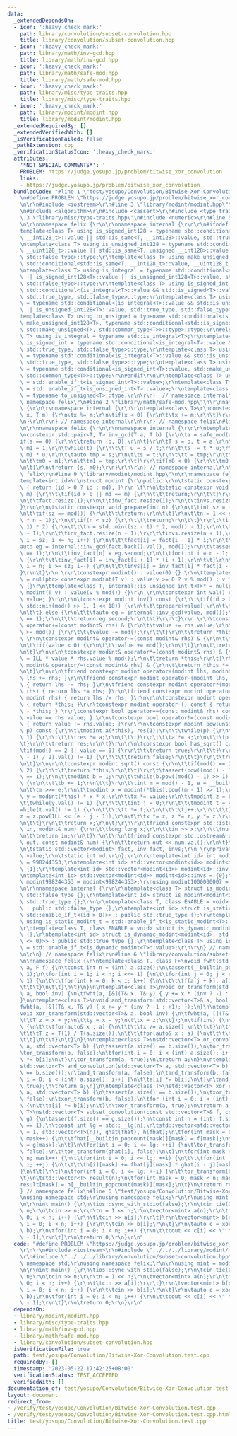 ```yaml
---
data:
  _extendedDependsOn:
  - icon: ':heavy_check_mark:'
    path: library/convolution/subset-convolution.hpp
    title: library/convolution/subset-convolution.hpp
  - icon: ':heavy_check_mark:'
    path: library/math/inv-gcd.hpp
    title: library/math/inv-gcd.hpp
  - icon: ':heavy_check_mark:'
    path: library/math/safe-mod.hpp
    title: library/math/safe-mod.hpp
  - icon: ':heavy_check_mark:'
    path: library/misc/type-traits.hpp
    title: library/misc/type-traits.hpp
  - icon: ':heavy_check_mark:'
    path: library/modint/modint.hpp
    title: library/modint/modint.hpp
  _extendedRequiredBy: []
  _extendedVerifiedWith: []
  _isVerificationFailed: false
  _pathExtension: cpp
  _verificationStatusIcon: ':heavy_check_mark:'
  attributes:
    '*NOT_SPECIAL_COMMENTS*': ''
    PROBLEM: https://judge.yosupo.jp/problem/bitwise_xor_convolution
    links:
    - https://judge.yosupo.jp/problem/bitwise_xor_convolution
  bundledCode: "#line 1 \"test/yosupo/Convolution/Bitwise-Xor-Convolution.test.cpp\"\
    \n#define PROBLEM \"https://judge.yosupo.jp/problem/bitwise_xor_convolution\"\r\
    \n\r\n#include <iostream>\r\n#line 3 \"library/modint/modint.hpp\"\n#include <vector>\r\
    \n#include <algorithm>\r\n#include <cassert>\r\n#include <type_traits>\r\n#line\
    \ 3 \"library/misc/type-traits.hpp\"\n#include <numeric>\r\n#line 5 \"library/misc/type-traits.hpp\"\
    \n\r\nnamespace felix {\r\n\r\nnamespace internal {\r\n\r\n#ifndef _MSC_VER\r\n\
    template<class T> using is_signed_int128 = typename std::conditional<std::is_same<T,\
    \ __int128_t>::value || std::is_same<T, __int128>::value, std::true_type, std::false_type>::type;\r\
    \ntemplate<class T> using is_unsigned_int128 = typename std::conditional<std::is_same<T,\
    \ __uint128_t>::value || std::is_same<T, unsigned __int128>::value, std::true_type,\
    \ std::false_type>::type;\r\ntemplate<class T> using make_unsigned_int128 = typename\
    \ std::conditional<std::is_same<T, __int128_t>::value, __uint128_t, unsigned __int128>;\r\
    \ntemplate<class T> using is_integral = typename std::conditional<std::is_integral<T>::value\
    \ || is_signed_int128<T>::value || is_unsigned_int128<T>::value, std::true_type,\
    \ std::false_type>::type;\r\ntemplate<class T> using is_signed_int = typename\
    \ std::conditional<(is_integral<T>::value && std::is_signed<T>::value) || is_signed_int128<T>::value,\
    \ std::true_type, std::false_type>::type;\r\ntemplate<class T> using is_unsigned_int\
    \ = typename std::conditional<(is_integral<T>::value && std::is_unsigned<T>::value)\
    \ || is_unsigned_int128<T>::value, std::true_type, std::false_type>::type;\r\n\
    template<class T> using to_unsigned = typename std::conditional<is_signed_int128<T>::value,\
    \ make_unsigned_int128<T>, typename std::conditional<std::is_signed<T>::value,\
    \ std::make_unsigned<T>, std::common_type<T>>::type>::type;\r\n#else\r\ntemplate<class\
    \ T> using is_integral = typename std::is_integral<T>;\r\ntemplate<class T> using\
    \ is_signed_int = typename std::conditional<is_integral<T>::value && std::is_signed<T>::value,\
    \ std::true_type, std::false_type>::type;\r\ntemplate<class T> using is_unsigned_int\
    \ = typename std::conditional<is_integral<T>::value && std::is_unsigned<T>::value,\
    \ std::true_type, std::false_type>::type;\r\ntemplate<class T> using to_unsigned\
    \ = typename std::conditional<is_signed_int<T>::value, std::make_unsigned<T>,\
    \ std::common_type<T>>::type;\r\n#endif\r\n\r\ntemplate<class T> using is_signed_int_t\
    \ = std::enable_if_t<is_signed_int<T>::value>;\r\ntemplate<class T> using is_unsigned_int_t\
    \ = std::enable_if_t<is_unsigned_int<T>::value>;\r\ntemplate<class T> using to_unsigned_t\
    \ = typename to_unsigned<T>::type;\r\n\r\n}  // namespace internal\r\n\r\n}  //\
    \ namespace felix\r\n#line 2 \"library/math/safe-mod.hpp\"\n\r\nnamespace felix\
    \ {\r\n\r\nnamespace internal {\r\n\r\ntemplate<class T>\r\nconstexpr T safe_mod(T\
    \ x, T m) {\r\n\tx %= m;\r\n\tif(x < 0) {\r\n\t\tx += m;\r\n\t}\r\n\treturn x;\r\
    \n}\r\n\r\n} // namespace internal\r\n\r\n} // namespace felix\n#line 3 \"library/math/inv-gcd.hpp\"\
    \n\r\nnamespace felix {\r\n\r\nnamespace internal {\r\n\r\ntemplate<class T>\r\
    \nconstexpr std::pair<T, T> inv_gcd(T a, T b) {\r\n\ta = safe_mod(a, b);\r\n\t\
    if(a == 0) {\r\n\t\treturn {b, 0};\r\n\t}\r\n\tT s = b, t = a;\r\n\tT m0 = 0,\
    \ m1 = 1;\r\n\twhile(t) {\r\n\t\tT u = s / t;\r\n\t\ts -= t * u;\r\n\t\tm0 -=\
    \ m1 * u;\r\n\t\tauto tmp = s;\r\n\t\ts = t;\r\n\t\tt = tmp;\r\n\t\ttmp = m0;\r\
    \n\t\tm0 = m1;\r\n\t\tm1 = tmp;\r\n\t}\r\n\tif(m0 < 0) {\r\n\t\tm0 += b / s;\r\
    \n\t}\r\n\treturn {s, m0};\r\n}\r\n\r\n} // namespace internal\r\n\r\n} // namespace\
    \ felix\r\n#line 9 \"library/modint/modint.hpp\"\n\r\nnamespace felix {\r\n\r\n\
    template<int id>\r\nstruct modint {\r\npublic:\r\n\tstatic constexpr int mod()\
    \ { return (id > 0 ? id : md); }\r\n \t\r\n\tstatic constexpr void set_mod(int\
    \ m) {\r\n\t\tif(id > 0 || md == m) {\r\n\t\t\treturn;\r\n\t\t}\r\n\t\tmd = m;\r\
    \n\t\tfact.resize(1);\r\n\t\tinv_fact.resize(1);\r\n\t\tinvs.resize(1);\r\n\t\
    }\r\n\r\n\tstatic constexpr void prepare(int n) {\r\n\t\tint sz = (int) fact.size();\r\
    \n\t\tif(sz == mod()) {\r\n\t\t\treturn;\r\n\t\t}\r\n\t\tn = 1 << std::__lg(2\
    \ * n - 1);\r\n\t\tif(n < sz) {\r\n\t\t\treturn;\r\n\t\t}\r\n\t\tif(n < (sz -\
    \ 1) * 2) {\r\n\t\t\tn = std::min((sz - 1) * 2, mod() - 1);\r\n\t\t}\r\n\t\tfact.resize(n\
    \ + 1);\r\n\t\tinv_fact.resize(n + 1);\r\n\t\tinvs.resize(n + 1);\r\n\t\tfor(int\
    \ i = sz; i <= n; i++) {\r\n\t\t\tfact[i] = fact[i - 1] * i;\r\n\t\t}\r\n\t\t\
    auto eg = internal::inv_gcd(fact.back().val(), mod());\r\n\t\tassert(eg.first\
    \ == 1);\r\n\t\tinv_fact[n] = eg.second;\r\n\t\tfor(int i = n - 1; i >= sz; i--)\
    \ {\r\n\t\t\tinv_fact[i] = inv_fact[i + 1] * (i + 1);\r\n\t\t}\r\n\t\tfor(int\
    \ i = n; i >= sz; i--) {\r\n\t\t\tinvs[i] = inv_fact[i] * fact[i - 1];\r\n\t\t\
    }\r\n\t}\r\n \r\n\tconstexpr modint() : value(0) {} \r\n\ttemplate<class T, internal::is_signed_int_t<T>*\
    \ = nullptr> constexpr modint(T v) : value(v >= 0 ? v % mod() : v % mod() + mod())\
    \ {}\r\n\ttemplate<class T, internal::is_unsigned_int_t<T>* = nullptr> constexpr\
    \ modint(T v) : value(v % mod()) {}\r\n \r\n\tconstexpr int val() const { return\
    \ value; }\r\n\r\n\tconstexpr modint inv() const {\r\n\t\tif(id > 0 && value <\
    \ std::min(mod() >> 1, 1 << 18)) {\r\n\t\t\tprepare(value);\r\n\t\t\treturn invs[value];\r\
    \n\t\t} else {\r\n\t\t\tauto eg = internal::inv_gcd(value, mod());\r\n\t\t\tassert(eg.first\
    \ == 1);\r\n\t\t\treturn eg.second;\r\n\t\t}\r\n\t}\r\n \r\n\tconstexpr modint&\
    \ operator+=(const modint& rhs) & {\r\n\t\tvalue += rhs.value;\r\n\t\tif(value\
    \ >= mod()) {\r\n\t\t\tvalue -= mod();\r\n\t\t}\r\n\t\treturn *this;\r\n\t}\r\n\
    \ \r\n\tconstexpr modint& operator-=(const modint& rhs) & {\r\n\t\tvalue -= rhs.value;\r\
    \n\t\tif(value < 0) {\r\n\t\t\tvalue += mod();\r\n\t\t}\r\n\t\treturn *this;\r\
    \n\t}\r\n\r\n\tconstexpr modint& operator*=(const modint& rhs) & {\r\n\t\tvalue\
    \ = 1LL * value * rhs.value % mod();\r\n\t\treturn *this;\r\n\t}\r\n\r\n\tconstexpr\
    \ modint& operator/=(const modint& rhs) & {\r\n\t\treturn *this *= rhs.inv();\r\
    \n\t}\r\n\r\n\tfriend constexpr modint operator+(modint lhs, modint rhs) { return\
    \ lhs += rhs; }\r\n\tfriend constexpr modint operator-(modint lhs, modint rhs)\
    \ { return lhs -= rhs; }\r\n\tfriend constexpr modint operator*(modint lhs, modint\
    \ rhs) { return lhs *= rhs; }\r\n\tfriend constexpr modint operator/(modint lhs,\
    \ modint rhs) { return lhs /= rhs; }\r\n\r\n\tconstexpr modint operator+() const\
    \ { return *this; }\r\n\tconstexpr modint operator-() const { return modint()\
    \ - *this; } \r\n\tconstexpr bool operator==(const modint& rhs) const { return\
    \ value == rhs.value; } \r\n\tconstexpr bool operator!=(const modint& rhs) const\
    \ { return value != rhs.value; }\r\n\r\n\tconstexpr modint pow(unsigned long long\
    \ p) const {\r\n\t\tmodint a(*this), res(1);\r\n\t\twhile(p) {\r\n\t\t\tif(p &\
    \ 1) {\r\n\t\t\t\tres *= a;\r\n\t\t\t}\r\n\t\t\ta *= a;\r\n\t\t\tp >>= 1;\r\n\t\
    \t}\r\n\t\treturn res;\r\n\t}\r\n\r\n\tconstexpr bool has_sqrt() const {\r\n\t\
    \tif(mod() == 2 || value == 0) {\r\n\t\t\treturn true;\r\n\t\t}\r\n\t\tif(pow((mod()\
    \ - 1) / 2).val() != 1) {\r\n\t\t\treturn false;\r\n\t\t}\r\n\t\treturn true;\r\
    \n\t}\r\n\r\n\tconstexpr modint sqrt() const {\r\n\t\tif(mod() == 2 || value <\
    \ 2) {\r\n\t\t\treturn *this;\r\n\t\t}\r\n\t\tassert(pow((mod() - 1) / 2).val()\
    \ == 1);\r\n\t\tmodint b = 1;\r\n\t\twhile(b.pow((mod() - 1) >> 1).val() == 1)\
    \ {\r\n\t\t\tb += 1;\r\n\t\t}\r\n\t\tint m = mod() - 1, e = __builtin_ctz(m);\r\
    \n\t\tm >>= e;\r\n\t\tmodint x = modint(*this).pow((m - 1) >> 1);\r\n\t\tmodint\
    \ y = modint(*this) * x * x;\r\n\t\tx *= value;\r\n\t\tmodint z = b.pow(m);\r\n\
    \t\twhile(y.val() != 1) {\r\n\t\t\tint j = 0;\r\n\t\t\tmodint t = y;\r\n\t\t\t\
    while(t.val() != 1) {\r\n\t\t\t\tt *= t;\r\n\t\t\t\tj++;\r\n\t\t\t}\r\n\t\t\t\
    z = z.pow(1LL << (e - j - 1));\r\n\t\t\tx *= z, z *= z, y *= z;\r\n\t\t\te = j;\r\
    \n\t\t}\r\n\t\treturn x;\r\n\t}\r\n\r\n\tfriend constexpr std::istream& operator>>(std::istream&\
    \ in, modint& num) {\r\n\t\tlong long x;\r\n\t\tin >> x;\r\n\t\tnum = modint<id>(x);\r\
    \n\t\treturn in;\r\n\t}\r\n\t\r\n\tfriend constexpr std::ostream& operator<<(std::ostream&\
    \ out, const modint& num) {\r\n\t\treturn out << num.val();\r\n\t}\r\n\r\npublic:\r\
    \n\tstatic std::vector<modint> fact, inv_fact, invs;\r\n \r\nprivate:\r\n\tint\
    \ value;\r\n\tstatic int md;\r\n};\r\n\r\ntemplate<int id> int modint<id>::md\
    \ = 998244353;\r\ntemplate<int id> std::vector<modint<id>> modint<id>::fact =\
    \ {1};\r\ntemplate<int id> std::vector<modint<id>> modint<id>::inv_fact = {1};\r\
    \ntemplate<int id> std::vector<modint<id>> modint<id>::invs = {0};\r\n\r\nusing\
    \ modint998244353 = modint<998244353>;\r\nusing modint1000000007 = modint<1000000007>;\r\
    \n\r\nnamespace internal {\r\n\r\ntemplate<class T> struct is_modint : public\
    \ std::false_type {};\r\ntemplate<int id> struct is_modint<modint<id>> : public\
    \ std::true_type {};\r\n\r\ntemplate<class T, class ENABLE = void> struct is_static_modint\
    \ : public std::false_type {};\r\ntemplate<int id> struct is_static_modint<modint<id>,\
    \ std::enable_if_t<(id > 0)>> : public std::true_type {};\r\ntemplate<class T>\
    \ using is_static_modint_t = std::enable_if_t<is_static_modint<T>::value>;\r\n\
    \r\ntemplate<class T, class ENABLE = void> struct is_dynamic_modint : public std::false_type\
    \ {};\r\ntemplate<int id> struct is_dynamic_modint<modint<id>, std::enable_if_t<(id\
    \ <= 0)>> : public std::true_type {};\r\ntemplate<class T> using is_dynamic_modint_t\
    \ = std::enable_if_t<is_dynamic_modint<T>::value>;\r\n\r\n} // namespace internal\r\
    \n\r\n} // namespace felix\r\n#line 6 \"library/convolution/subset-convolution.hpp\"\
    \n\nnamespace felix {\n\ntemplate<class T, class F>\nvoid fwht(std::vector<T>&\
    \ a, F f) {\n\tconst int n = (int) a.size();\n\tassert(__builtin_popcount(n) ==\
    \ 1);\n\tfor(int i = 1; i < n; i <<= 1) {\n\t\tfor(int j = 0; j < n; j += i <<\
    \ 1) {\n\t\t\tfor(int k = 0; k < i; k++) {\n\t\t\t\tf(a[j + k], a[i + j + k]);\n\
    \t\t\t}\n\t\t}\n\t}\n}\n\ntemplate<class T>\nvoid or_transform(std::vector<T>&\
    \ a, bool inv) {\n\tfwht(a, [&](T& x, T& y) { y += x * (inv ? -1 : +1); });\n\
    }\n\ntemplate<class T>\nvoid and_transform(std::vector<T>& a, bool inv) {\n\t\
    fwht(a, [&](T& x, T& y) { x += y * (inv ? -1 : +1); });\n}\n\ntemplate<class T>\n\
    void xor_transform(std::vector<T>& a, bool inv) {\n\tfwht(a, [](T& x, T& y) {\n\
    \t\tT z = x + y;\n\t\ty = x - y;\n\t\tx = z;\n\t});\n\tif(inv) {\n\t\tif constexpr(internal::is_integral<T>::value)\
    \ {\n\t\t\tfor(auto& x : a) {\n\t\t\t\tx /= a.size();\n\t\t\t}\n\t\t} else {\n\
    \t\t\tT z = T(1) / T(a.size());\n\t\t\tfor(auto& x : a) {\n\t\t\t\tx *= z;\n\t\
    \t\t}\n\t\t}\n\t}\n}\n\ntemplate<class T>\nstd::vector<T> or_convolution(std::vector<T>\
    \ a, std::vector<T> b) {\n\tassert(a.size() == b.size());\n\tor_transform(a, false);\n\
    \tor_transform(b, false);\n\tfor(int i = 0; i < (int) a.size(); i++) {\n\t\ta[i]\
    \ *= b[i];\n\t}\n\tor_transform(a, true);\n\treturn a;\n}\n\ntemplate<class T>\n\
    std::vector<T> and_convolution(std::vector<T> a, std::vector<T> b) {\n\tassert(a.size()\
    \ == b.size());\n\tand_transform(a, false);\n\tand_transform(b, false);\n\tfor(int\
    \ i = 0; i < (int) a.size(); i++) {\n\t\ta[i] *= b[i];\n\t}\n\tand_transform(a,\
    \ true);\n\treturn a;\n}\n\ntemplate<class T>\nstd::vector<T> xor_convolution(std::vector<T>\
    \ a, std::vector<T> b) {\n\tassert(a.size() == b.size());\n\txor_transform(a,\
    \ false);\n\txor_transform(b, false);\n\tfor (int i = 0; i < (int) a.size(); i++)\
    \ {\n\t\ta[i] *= b[i];\n\t}\n\txor_transform(a, true);\n\treturn a;\n}\n\ntemplate<class\
    \ T>\nstd::vector<T> subset_convolution(const std::vector<T>& f, const std::vector<T>&\
    \ g) {\n\tassert(f.size() == g.size());\n\tconst int n = (int) f.size();\n\tassert(__builtin_popcount(n)\
    \ == 1);\n\tconst int lg = std::__lg(n);\n\tstd::vector<std::vector<T>> fhat(lg\
    \ + 1, std::vector<T>(n)), ghat(fhat), h(fhat);\n\tfor(int mask = 0; mask < n;\
    \ mask++) {\n\t\tfhat[__builtin_popcount(mask)][mask] = f[mask];\n\t\tghat[__builtin_popcount(mask)][mask]\
    \ = g[mask];\n\t}\n\tfor(int i = 0; i <= lg; ++i) {\n\t\tor_transform(fhat[i],\
    \ false);\n\t\tor_transform(ghat[i], false);\n\t}\n\tfor(int mask = 0; mask <\
    \ n; mask++) {\n\t\tfor(int i = 0; i <= lg; ++i) {\n\t\t\tfor(int j = 0; j <=\
    \ i; ++j) {\n\t\t\t\th[i][mask] += fhat[j][mask] * ghat[i - j][mask];\n\t\t\t\
    }\n\t\t}\n\t}\n\tfor(int i = 0; i <= lg; ++i) {\n\t\tor_transform(h[i], true);\n\
    \t}\n\tstd::vector<T> result(n);\n\tfor(int mask = 0; mask < n; mask++) {\n\t\t\
    result[mask] = h[__builtin_popcount(mask)][mask];\n\t}\n\treturn result;\n}\n\n\
    } // namespace felix\n#line 6 \"test/yosupo/Convolution/Bitwise-Xor-Convolution.test.cpp\"\
    \nusing namespace std;\r\nusing namespace felix;\r\n\r\nusing mint = modint998244353;\r\
    \n\r\nint main() {\r\n\tios::sync_with_stdio(false);\r\n\tcin.tie(0);\r\n\tint\
    \ n;\r\n\tcin >> n;\r\n\tn = 1 << n;\r\n\tvector<mint> a(n);\r\n\tfor(int i =\
    \ 0; i < n; i++) {\r\n\t\tcin >> a[i];\r\n\t}\r\n\tvector<mint> b(n);\r\n\tfor(int\
    \ i = 0; i < n; i++) {\r\n\t\tcin >> b[i];\r\n\t}\r\n\tauto c = xor_convolution(a,\
    \ b);\r\n\tfor(int i = 0; i < n; i++) {\r\n\t\tcout << c[i] << \" \\n\"[i == n\
    \ - 1];\r\n\t}\r\n\treturn 0;\r\n}\r\n"
  code: "#define PROBLEM \"https://judge.yosupo.jp/problem/bitwise_xor_convolution\"\
    \r\n\r\n#include <iostream>\r\n#include \"../../../library/modint/modint.hpp\"\
    \r\n#include \"../../../library/convolution/subset-convolution.hpp\"\r\nusing\
    \ namespace std;\r\nusing namespace felix;\r\n\r\nusing mint = modint998244353;\r\
    \n\r\nint main() {\r\n\tios::sync_with_stdio(false);\r\n\tcin.tie(0);\r\n\tint\
    \ n;\r\n\tcin >> n;\r\n\tn = 1 << n;\r\n\tvector<mint> a(n);\r\n\tfor(int i =\
    \ 0; i < n; i++) {\r\n\t\tcin >> a[i];\r\n\t}\r\n\tvector<mint> b(n);\r\n\tfor(int\
    \ i = 0; i < n; i++) {\r\n\t\tcin >> b[i];\r\n\t}\r\n\tauto c = xor_convolution(a,\
    \ b);\r\n\tfor(int i = 0; i < n; i++) {\r\n\t\tcout << c[i] << \" \\n\"[i == n\
    \ - 1];\r\n\t}\r\n\treturn 0;\r\n}\r\n"
  dependsOn:
  - library/modint/modint.hpp
  - library/misc/type-traits.hpp
  - library/math/inv-gcd.hpp
  - library/math/safe-mod.hpp
  - library/convolution/subset-convolution.hpp
  isVerificationFile: true
  path: test/yosupo/Convolution/Bitwise-Xor-Convolution.test.cpp
  requiredBy: []
  timestamp: '2023-05-22 17:42:25+08:00'
  verificationStatus: TEST_ACCEPTED
  verifiedWith: []
documentation_of: test/yosupo/Convolution/Bitwise-Xor-Convolution.test.cpp
layout: document
redirect_from:
- /verify/test/yosupo/Convolution/Bitwise-Xor-Convolution.test.cpp
- /verify/test/yosupo/Convolution/Bitwise-Xor-Convolution.test.cpp.html
title: test/yosupo/Convolution/Bitwise-Xor-Convolution.test.cpp
---
```

